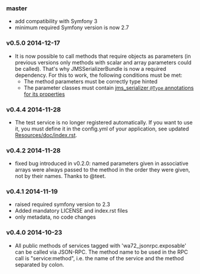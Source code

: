 
### master ###
-   add compatibility with Symfony 3
-   minimum required Symfony version is now 2.7

### v0.5.0 2014-12-17 ###
-   It is now possible to call methods that require objects as parameters (in previous versions only methods with scalar
    and array parameters could be called). That's why JMSSerializerBundle is now a required dependency.
    For this to work, the following conditions must be met:
    - The method parameters must be correctly type hinted
    - The parameter classes must contain [jms_serializer `@Type` annotations for its properties](http://jmsyst.com/libs/serializer/master/reference/annotations#type)

### v0.4.4 2014-11-28 ###
-   The test service is no longer registered automatically. If you want to use it,
    you must define it in the config.yml of your application, see updated [Resources/doc/index.rst](Resources/doc/index.rst).

### v0.4.2 2014-11-28 ###
-   fixed bug introduced in v0.2.0: named parameters given in associative arrays were always passed to the method in
    the order they were given, not by their names. Thanks to @teet.

### v0.4.1 2014-11-19 ###
-   raised required symfony version to 2.3
-   Added mandatory LICENSE and index.rst files
-   only metadata, no code changes

### v0.4.0 2014-10-23 ###
-   All public methods of services tagged with 'wa72_jsonrpc.exposable' can be called via JSON-RPC. The method name
    to be used in the RPC call is "service:method", i.e. the name of the service and the method separated by colon.